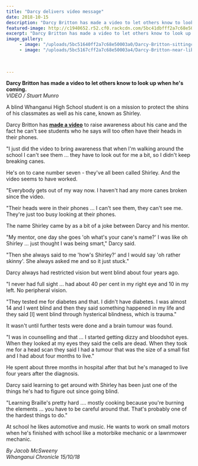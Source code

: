 ```yaml
---
title: "Darcy delivers video message"
date: 2018-10-15
description: "Darcy Britton has made a video to let others know to look up when he's coming..."
featured-image: http://c1940652.r52.cf0.rackcdn.com/5bc41dbfff2a7c68e5000372/Darcy-Britton-320-chron-15-oct.jpg
excerpt: "Darcy Britton has made a video to let others know to look up when he's coming."
image_gallery:
     - image: "/uploads/5bc51640ff2a7c68e50003a0/Darcy-Britton-sittingchron-15-oct.PNG"
     - image: "/uploads/5bc5167cff2a7c68e50003a4/Darcy-Britton-near-librarychron-15-oct.PNG"
    
    
    
---
```


<p><strong>Darcy Britton has made a video to let others know to look up when he's coming.</strong><br /><em>VIDEO / Stuart Munro</em></p>
<p class="element element-paragraph">A blind Whanganui High School student is on a mission to protect the shins of his classmates as well as his cane, known as Shirley.</p>
<p class="element element-paragraph">Darcy Britton has<strong>&nbsp;<a href="https://www.youtube.com/watch?v=Z6s19hY_uRs&amp;feature=share" target="_blank">made a video</a></strong>&nbsp;to raise awareness about his cane and the fact he can't see students who he says will too often have their heads in their phones.</p>
<p class="element element-paragraph">"I just did the video to bring awareness that when I'm walking around the school I can't see them ... they have to look out for me a bit, so I didn't keep breaking canes.</p>
<p class="element element-paragraph">He's on to cane number seven - they've all been called Shirley. And the video seems to have worked.</p>
<p class="element element-paragraph">"Everybody gets out of my way now. I haven't had any more canes broken since the video.</p>
<p class="element element-paragraph">"Their heads were in their phones ... I can't see them, they can't see me. They're just too busy looking at their phones.</p>
<p class="element element-paragraph">The name Shirley came by as a bit of a joke between Darcy and his mentor.</p>
<p class="element element-paragraph">"My mentor, one day she goes 'oh what's your cane's name?' I was like oh Shirley ... just thought I was being smart," Darcy said.</p>
<p class="element element-paragraph">"Then she always said to me 'how's Shirley?' and I would say 'oh rather skinny'. She always asked me and so it just stuck."</p>
<p class="element element-paragraph">Darcy always had restricted vision but went blind about four years ago.</p>
<p class="element element-paragraph">"I never had full sight ... had about 40 per cent in my right eye and 10 in my left. No peripheral vision.</p>
<p class="element element-paragraph">"They tested me for diabetes and that. I didn't have diabetes. I was almost 14 and I went blind and then they said something happened in my life and they said [I] went blind through hysterical blindness, which is trauma."</p>
<p class="element element-paragraph">It wasn't until further tests were done and a brain tumour was found.</p>
<p class="element element-paragraph">"I was in counselling and that ... I started getting dizzy and bloodshot eyes. When they looked at my eyes they said the cells are dead. When they took me for a head scan they said I had a tumour that was the size of a small fist and I had about four months to live."</p>
<p class="element element-paragraph">He spent about three months in hospital after that but he's managed to live four years after the diagnosis.</p>
<p class="element element-paragraph">Darcy said learning to get around with Shirley has been just one of the things he's had to figure out since going blind.</p>
<p class="element element-paragraph">"Learning Braille's pretty hard .... mostly cooking because you're burning the elements ... you have to be careful around that. That's probably one of the hardest things to do."</p>
<p class="element element-paragraph">At school he likes automotive and music. He wants to work on small motors when he's finished with school like a motorbike mechanic or a lawnmower mechanic.</p>
<p><em>By Jacob McSweeny<br />Whanganui Chronicle 15/10/18</em></p>

